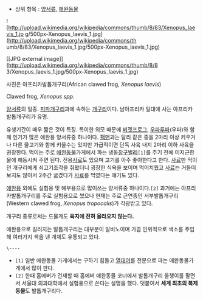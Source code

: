   * 상위 항목 : [양서류](%EC%96%91%EC%84%9C%EB%A5%98.md), [애완동물](%EC%95%A0%EC%99%84%EB%8F%99%EB%AC%BC.md)

![http://upload.wikimedia.org/wikipedia/commons/thumb/8/83/Xenopus_laevis_1.jp
g/500px-Xenopus_laevis_1.jpg](http://upload.wikimedia.org/wikipedia/commons/th
umb/8/83/Xenopus_laevis_1.jpg/500px-Xenopus_laevis_1.jpg)

[[JPG external image]](http://upload.wikimedia.org/wikipedia/commons/thumb/8/8
3/Xenopus_laevis_1.jpg/500px-Xenopus_laevis_1.jpg)

  
사진은 아프리카발톱개구리(African clawed frog, _Xenopus laevis_)

Clawed frog, _Xenopus spp._

[양서류](%EC%96%91%EC%84%9C%EB%A5%98.md)의 일종. [피파개구리](%ED%94%BC%ED%8C%8C%20%EA%B0%9C%EA%B5%AC%EB%A6%AC.md)과에 속하는
[개구리](%EA%B0%9C%EA%B5%AC%EB%A6%AC.md)이다. 남아프리카 일대에 사는 아프리카 발톱개구리가 유명.

유생기간이 매우 짦은 것이 특징. 특이한 외모 때문에 [버젯프로그](%EB%B2%84%EC%A0%AF%20%ED%94%84%EB%A1%9C%EA%B7%B8.md),
[우파루파](%EC%9A%B0%ED%8C%8C%EB%A3%A8%ED%8C%8C.md)(우파)와 함께 인기가 많은 애완용 양서류중
하나이다. [팩맨](%ED%8C%A9%EB%A7%A8.md)과는 달리 같은 종을 2마리 이상 키우거나 다른 물고기와 함께 키울수는
있지만 가급적이면 단독 사육 내지 2마리 이하 사육을 권장한다. 먹이는 주로
[애완동물](%EC%95%A0%EC%99%84%EB%8F%99%EB%AC%BC.md)가게에서 파는
냉동[장구벌레](%EC%9E%A5%EA%B5%AC%EB%B2%8C%EB%A0%88.md)`[1]`를 주기 전에 미지근한 물에 해동시켜
주면 된다. 전용[사료](%EC%82%AC%EB%A3%8C.md)도 있으며 고기를 아주 좋아한다고 한다.
[사료](%EC%82%AC%EB%A3%8C.md)만 먹이던 개구리에게 쇠고기조각을 줘봤더니 굉장한 식욕을 보이며 먹어치웠고
[사료](%EC%82%AC%EB%A3%8C.md)는 거들떠보지도 않아서 2주간 굶겼다가
[사료](%EC%82%AC%EB%A3%8C.md)를 먹였다는 얘기도 있다.

[애완용](%EC%95%A0%EC%99%84%EC%9A%A9.md) 외에도 실험용 및 해부용으로 많이쓰는 양서류중 하나이다.`[2]`
과거에는 아프리카발톱개구리를 주로 실험용으로 썼으나 현재는 주로 근연종인 서부발톱개구리(Western clawed frog, _Xenopus
tropocalis_)가 각광받고 있다.

개구리 종류로써는 드물게도 **육지에 전혀 올라오지 않는다.**

애완용으로 길러지는 발톱개구리는 대부분이 알비노이며 가끔 인위적으로 색소를 주입해 여러가지 색을 낸 개체도 유통되고 있다.

`\----`

  * `[1]` 일반 애완동물 가게에서는 구하기 힘들고 [열대어](%EC%97%B4%EB%8C%80%EC%96%B4.md)를 전문으로 파는 애완동물가게에서 많이 판다.
  * `[2]` 한때 홈에버가 건재할 때 홈에버 애완동물 코너에서 발톱개구리 올챙이를 팔면서 서울대 의과대학에서 실험용으로 쓴다는 설명을 했다. 덧붙여서 **세계 최초의 복제 동물**도 발톱개구리다.

